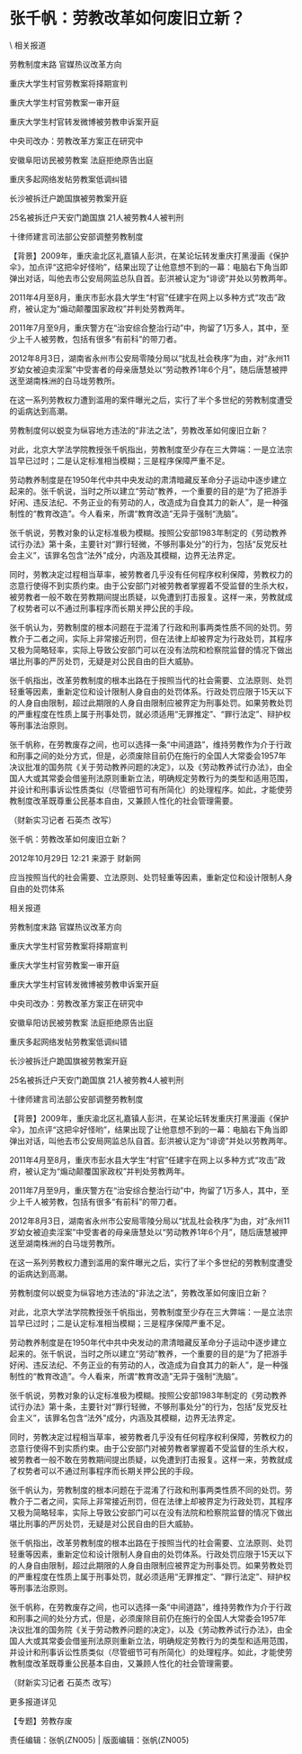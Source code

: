 # 张千帆：劳教改革如何废旧立新？  





\ 
相关报道

劳教制度末路 官媒热议改革方向

重庆大学生村官劳教案将择期宣判

重庆大学生村官劳教案一审开庭

重庆大学生村官转发微博被劳教申诉案开庭

中央司改办：劳教改革方案正在研究中

安徽阜阳访民被劳教案 法庭拒绝原告出庭

重庆多起网络发帖劳教案低调纠错

长沙被拆迁户跪国旗被劳教案开庭

25名被拆迁户天安门跪国旗 21人被劳教4人被判刑

十律师建言司法部公安部调整劳教制度

【背景】2009年，重庆渝北区礼嘉镇人彭洪，在某论坛转发重庆打黑漫画《保护伞》，加点评“这把伞好怪哟”，结果出现了让他意想不到的一幕：电脑右下角当即弹出对话，叫他去市公安局网监总队自首。彭洪被认定为“诽谤”并处以劳教两年。

2011年4月至8月，重庆市彭水县大学生“村官”任建宇在网上以多种方式“攻击”政府，被认定为“煽动颠覆国家政权”并判处劳教两年。

2011年7月至9月，重庆警方在“治安综合整治行动”中，拘留了1万多人，其中，至少上千人被劳教，包括有很多“有前科”的带刀者。

2012年8月3日，湖南省永州市公安局零陵分局以“扰乱社会秩序”为由，对“永州11岁幼女被迫卖淫案”中受害者的母亲唐慧处以“劳动教养1年6个月”，随后唐慧被押送至湖南株洲的白马垅劳教所。

在这一系列劳教权力遭到滥用的案件曝光之后，实行了半个多世纪的劳教制度遭受的诟病达到高潮。

劳教制度何以蜕变为纵容地方违法的“非法之法”，劳教改革如何废旧立新？

对此，北京大学法学院教授张千帆指出，劳教制度至少存在三大弊端：一是立法宗旨早已过时；二是认定标准相当模糊；三是程序保障严重不足。

劳动教养制度是在1950年代中共中央发动的肃清暗藏反革命分子运动中逐步建立起来的。张千帆说，当时之所以建立“劳动”教养，一个重要的目的是“为了把游手好闲、违反法纪、不务正业的有劳动的人，改造成为自食其力的新人”，是一种强制性的“教育改造”。今人看来，所谓“教育改造”无异于强制“洗脑”。

张千帆说，劳教对象的认定标准极为模糊。按照公安部1983年制定的《劳动教养试行办法》第十条，主要针对“罪行轻微，不够刑事处分”的行为，包括“反党反社会主义”，该罪名包含“法外”成分，内涵及其模糊，边界无法界定。

同时，劳教决定过程相当草率，被劳教者几乎没有任何程序权利保障，劳教权力的恣意行使得不到实质约束。由于公安部门对被劳教者掌握着不受监督的生杀大权，被劳教者一般不敢在劳教期间提出质疑，以免遭到打击报复。这样一来，劳教就成了权势者可以不通过刑事程序而长期关押公民的手段。

张千帆认为，劳教制度的根本问题在于混淆了行政和刑事两类性质不同的处罚。劳教介于二者之间，实际上非常接近刑罚，但在法律上却被界定为行政处罚，其程序又极为简略轻率，实际上导致公安部门可以在没有法院和检察院监督的情况下做出堪比刑事的严厉处罚，无疑是对公民自由的巨大威胁。

张千帆指出，改革劳教制度的根本出路在于按照当代的社会需要、立法原则、处罚轻重等因素，重新定位和设计限制人身自由的处罚体系。行政处罚应限于15天以下的人身自由限制，超过此期限的人身自由限制应被界定为刑事处罚。如果劳教处罚的严重程度在性质上属于刑事处罚，就必须适用“无罪推定”、“罪行法定”、辩护权等刑事法治原则。

张千帆称，在劳教废存之间，也可以选择一条“中间道路”，维持劳教作为介于行政和刑事之间的处分方式，但是，必须废除目前仍在施行的全国人大常委会1957年决议批准的国务院《关于劳动教养问题的决定》，以及《劳动教养试行办法》，由全国人大或其常委会借鉴刑法原则重新立法，明确规定劳教行为的类型和适用范围，并设计和刑事诉讼性质类似（尽管细节可有所简化）的处理程序。如此，才能使劳教制度改革既尊重公民基本自由，又兼顾人性化的社会管理需要。

（财新实习记者 石英杰 改写）


张千帆：劳教改革如何废旧立新？

2012年10月29日 12:21 来源于 财新网

应当按照当代的社会需要、立法原则、处罚轻重等因素，重新定位和设计限制人身自由的处罚体系

相关报道

劳教制度末路 官媒热议改革方向

重庆大学生村官劳教案将择期宣判

重庆大学生村官劳教案一审开庭

重庆大学生村官转发微博被劳教申诉案开庭

中央司改办：劳教改革方案正在研究中

安徽阜阳访民被劳教案 法庭拒绝原告出庭

重庆多起网络发帖劳教案低调纠错

长沙被拆迁户跪国旗被劳教案开庭

25名被拆迁户天安门跪国旗 21人被劳教4人被判刑

十律师建言司法部公安部调整劳教制度

【背景】2009年，重庆渝北区礼嘉镇人彭洪，在某论坛转发重庆打黑漫画《保护伞》，加点评“这把伞好怪哟”，结果出现了让他意想不到的一幕：电脑右下角当即弹出对话，叫他去市公安局网监总队自首。彭洪被认定为“诽谤”并处以劳教两年。

2011年4月至8月，重庆市彭水县大学生“村官”任建宇在网上以多种方式“攻击”政府，被认定为“煽动颠覆国家政权”并判处劳教两年。

2011年7月至9月，重庆警方在“治安综合整治行动”中，拘留了1万多人，其中，至少上千人被劳教，包括有很多“有前科”的带刀者。

2012年8月3日，湖南省永州市公安局零陵分局以“扰乱社会秩序”为由，对“永州11岁幼女被迫卖淫案”中受害者的母亲唐慧处以“劳动教养1年6个月”，随后唐慧被押送至湖南株洲的白马垅劳教所。

在这一系列劳教权力遭到滥用的案件曝光之后，实行了半个多世纪的劳教制度遭受的诟病达到高潮。

劳教制度何以蜕变为纵容地方违法的“非法之法”，劳教改革如何废旧立新？

对此，北京大学法学院教授张千帆指出，劳教制度至少存在三大弊端：一是立法宗旨早已过时；二是认定标准相当模糊；三是程序保障严重不足。

劳动教养制度是在1950年代中共中央发动的肃清暗藏反革命分子运动中逐步建立起来的。张千帆说，当时之所以建立“劳动”教养，一个重要的目的是“为了把游手好闲、违反法纪、不务正业的有劳动的人，改造成为自食其力的新人”，是一种强制性的“教育改造”。今人看来，所谓“教育改造”无异于强制“洗脑”。

张千帆说，劳教对象的认定标准极为模糊。按照公安部1983年制定的《劳动教养试行办法》第十条，主要针对“罪行轻微，不够刑事处分”的行为，包括“反党反社会主义”，该罪名包含“法外”成分，内涵及其模糊，边界无法界定。

同时，劳教决定过程相当草率，被劳教者几乎没有任何程序权利保障，劳教权力的恣意行使得不到实质约束。由于公安部门对被劳教者掌握着不受监督的生杀大权，被劳教者一般不敢在劳教期间提出质疑，以免遭到打击报复。这样一来，劳教就成了权势者可以不通过刑事程序而长期关押公民的手段。

张千帆认为，劳教制度的根本问题在于混淆了行政和刑事两类性质不同的处罚。劳教介于二者之间，实际上非常接近刑罚，但在法律上却被界定为行政处罚，其程序又极为简略轻率，实际上导致公安部门可以在没有法院和检察院监督的情况下做出堪比刑事的严厉处罚，无疑是对公民自由的巨大威胁。

张千帆指出，改革劳教制度的根本出路在于按照当代的社会需要、立法原则、处罚轻重等因素，重新定位和设计限制人身自由的处罚体系。行政处罚应限于15天以下的人身自由限制，超过此期限的人身自由限制应被界定为刑事处罚。如果劳教处罚的严重程度在性质上属于刑事处罚，就必须适用“无罪推定”、“罪行法定”、辩护权等刑事法治原则。

张千帆称，在劳教废存之间，也可以选择一条“中间道路”，维持劳教作为介于行政和刑事之间的处分方式，但是，必须废除目前仍在施行的全国人大常委会1957年决议批准的国务院《关于劳动教养问题的决定》，以及《劳动教养试行办法》，由全国人大或其常委会借鉴刑法原则重新立法，明确规定劳教行为的类型和适用范围，并设计和刑事诉讼性质类似（尽管细节可有所简化）的处理程序。如此，才能使劳教制度改革既尊重公民基本自由，又兼顾人性化的社会管理需要。

（财新实习记者 石英杰 改写）



更多报道详见

【专题】劳教存废

责任编辑：张帆(ZN005) | 版面编辑：张帆(ZN005)
